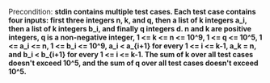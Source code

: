 Precondition: **stdin contains multiple test cases. Each test case contains four inputs: first three integers n, k, and q, then a list of k integers a_i, then a list of k integers b_i, and finally q integers d. n and k are positive integers, q is a non-negative integer, 1 <= k <= n <= 10^9, 1 <= q <= 10^5, 1 <= a_i <= n, 1 <= b_i <= 10^9, a_i < a_{i+1} for every 1 <= i <= k-1, a_k = n, and b_i < b_{i+1} for every 1 <= i <= k-1. The sum of k over all test cases doesn't exceed 10^5, and the sum of q over all test cases doesn't exceed 10^5.**